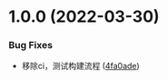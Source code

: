 # 1.0.0 (2022-03-30)


### Bug Fixes

* 移除ci，测试构建流程 ([4fa0ade](https://github.com/liuweiyibai/merge-images/commit/4fa0ade04cf1072a94b3773f7bc334ac87a84a85))
